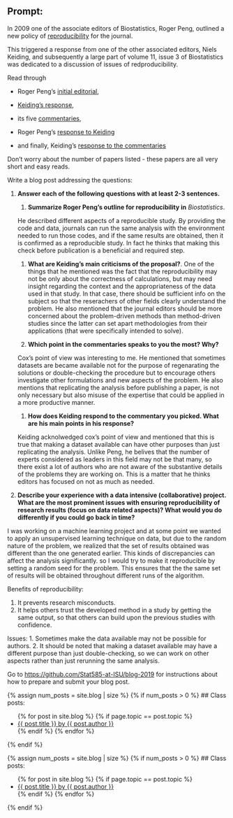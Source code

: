 ## Prompt:

In 2009 one of the associate editors of Biostatistics, Roger Peng,
outlined a new policy of
[reproducibility](https://doi.org/10.1093/biostatistics/kxp014) for the
journal.

This triggered a response from one of the other associated editors,
Niels Keiding, and subsequently a large part of volume 11, issue 3 of
Biostatistics was dedicated to a discussion of issues of
redproducibility.

Read through

-   Roger Peng’s [initial
    editorial](https://doi.org/10.1093/biostatistics/kxp014),

-   [Keiding’s response](https://doi.org/10.1093/biostatistics/kxq033),

-   its five
    [commentaries](https://academic.oup.com/biostatistics/issue/11/3),

-   Roger Peng’s [response to
    Keiding](https://doi.org/10.1093/biostatistics/kxq032)

-   and finally, Keiding’s [response to the
    commentaries](https://doi.org/10.1093/biostatistics/kxq034)

Don’t worry about the number of papers listed - these papers are all
very short and easy reads.

Write a blog post addressing the questions:

1.  **Answer each of the following questions with at least 2-3
    sentences.**

    1.  **Summarize Roger Peng’s outline for reproducibility in**
        *Biostatistics*.

    He described different aspects of a reproducible study. By providing
    the code and data, journals can run the same analysis with the
    environment needed to run those codes, and if the same results are
    obtained, then it is confirmed as a reproducible study. In fact he
    thinks that making this check before publication is a beneficial and
    required step.

    1.  **What are Keiding’s main criticisms of the proposal?**. One of
        the things that he mentioned was the fact that the
        reproducibility may not be only about the correctness of
        calculations, but may need insight regarding the context and the
        appropriateness of the data used in that study. In that case,
        there should be sufficient info on the subject so that the
        reserachers of other fields clearly understand the problem. He
        also mentioned that the journal editors should be more concerned
        about the problem-driven methods than method-driven studies
        since the latter can set apart methodologies from their
        applications (that were specifically intended to solve).

    2.  **Which point in the commentaries speaks to you the most? Why?**

    Cox’s point of view was interesting to me. He mentioned that
    sometimes datasets are became available not for the purpose of
    regenarating the solutions or double-checking the procedure but to
    encourage others investigate other formulations and new aspects of
    the problem. He also mentions that replicating the analysis before
    publishing a paper, is not only necessary but also misuse of the
    expertise that could be applied in a more productive manner.

    1.  **How does Keiding respond to the commentary you picked. What
        are his main points in his response?**

    Keiding acknolwedged cox’s point of view and mentioned that this is
    true that making a dataset available can have other purposes than
    just replicating the analysis. Unlike Peng, he belives that the
    number of experts considered as leaders in this field may not be
    that many, so there exist a lot of authors who are not aware of the
    substantive details of the problems they are working on. This is a
    matter that he thinks editors has focused on not as much as needed.

2.  **Describe your experience with a data intensive (collaborative)
    project. What are the most prominent issues with ensuring
    reproducibility of research results (focus on data related aspects)?
    What would you do differently if you could go back in time?**

I was working on a machine learning project and at some point we wanted
to apply an unsupervised learning technique on data, but due to the
random nature of the problem, we realized that the set of results
obtained was different than the one generated earlier. This kinds of
discrepancies can affect the analysis significantly. so I would try to
make it reproducible by setting a random seed for the problem. This
ensures that the the same set of results will be obtained throughout
different runs of the algorithm.

Benefits of reproducibility:

1.  It prevents research misconducts.
2.  It helps others trust the developed method in a study by getting the
    same output, so that others can build upon the previous studies with
    confidence.

Issues: 1. Sometimes make the data available may not be possible for
authors. 2. It should be noted that making a dataset available may have
a different purpose than just double-checking, so we can work on other
aspects rather than just rerunning the same analysis.

Go to <https://github.com/Stat585-at-ISU/blog-2019> for instructions
about how to prepare and submit your blog post.

{% assign num\_posts = site.blog | size %} {% if num\_posts &gt; 0 %}
\#\# Class posts:

<ul>
{% for post in site.blog %} {% if page.topic == post.topic %}
<li>
<a href="{{ post.url }}">{{ post.title }} by {{ post.author }}</a>
</li>
{% endif %} {% endfor %}
</ul>

{% endif %}

{% assign num\_posts = site.blog | size %} {% if num\_posts &gt; 0 %}
\#\# Class posts:

<ul>
{% for post in site.blog %} {% if page.topic == post.topic %}
<li>
<a href="{{ post.url }}">{{ post.title }} by {{ post.author }}</a>
</li>
{% endif %} {% endfor %}
</ul>

{% endif %}
